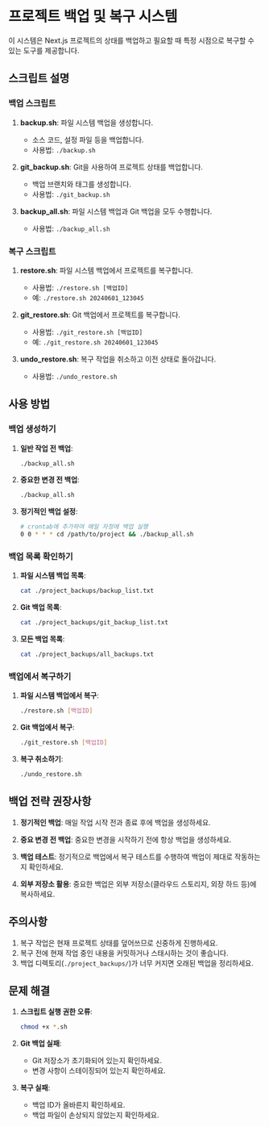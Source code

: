 # 프로젝트 백업 및 복구 시스템

이 시스템은 Next.js 프로젝트의 상태를 백업하고 필요할 때 특정 시점으로 복구할 수 있는 도구를 제공합니다.

## 스크립트 설명

### 백업 스크립트

1. **backup.sh**: 파일 시스템 백업을 생성합니다.
   - 소스 코드, 설정 파일 등을 백업합니다.
   - 사용법: `./backup.sh`

2. **git_backup.sh**: Git을 사용하여 프로젝트 상태를 백업합니다.
   - 백업 브랜치와 태그를 생성합니다.
   - 사용법: `./git_backup.sh`

3. **backup_all.sh**: 파일 시스템 백업과 Git 백업을 모두 수행합니다.
   - 사용법: `./backup_all.sh`

### 복구 스크립트

1. **restore.sh**: 파일 시스템 백업에서 프로젝트를 복구합니다.
   - 사용법: `./restore.sh [백업ID]`
   - 예: `./restore.sh 20240601_123045`

2. **git_restore.sh**: Git 백업에서 프로젝트를 복구합니다.
   - 사용법: `./git_restore.sh [백업ID]`
   - 예: `./git_restore.sh 20240601_123045`

3. **undo_restore.sh**: 복구 작업을 취소하고 이전 상태로 돌아갑니다.
   - 사용법: `./undo_restore.sh`

## 사용 방법

### 백업 생성하기

1. **일반 작업 전 백업**:
   ```bash
   ./backup_all.sh
   ```

2. **중요한 변경 전 백업**:
   ```bash
   ./backup_all.sh
   ```

3. **정기적인 백업 설정**:
   ```bash
   # crontab에 추가하여 매일 자정에 백업 실행
   0 0 * * * cd /path/to/project && ./backup_all.sh
   ```

### 백업 목록 확인하기

1. **파일 시스템 백업 목록**:
   ```bash
   cat ./project_backups/backup_list.txt
   ```

2. **Git 백업 목록**:
   ```bash
   cat ./project_backups/git_backup_list.txt
   ```

3. **모든 백업 목록**:
   ```bash
   cat ./project_backups/all_backups.txt
   ```

### 백업에서 복구하기

1. **파일 시스템 백업에서 복구**:
   ```bash
   ./restore.sh [백업ID]
   ```

2. **Git 백업에서 복구**:
   ```bash
   ./git_restore.sh [백업ID]
   ```

3. **복구 취소하기**:
   ```bash
   ./undo_restore.sh
   ```

## 백업 전략 권장사항

1. **정기적인 백업**: 매일 작업 시작 전과 종료 후에 백업을 생성하세요.

2. **중요 변경 전 백업**: 중요한 변경을 시작하기 전에 항상 백업을 생성하세요.

3. **백업 테스트**: 정기적으로 백업에서 복구 테스트를 수행하여 백업이 제대로 작동하는지 확인하세요.

4. **외부 저장소 활용**: 중요한 백업은 외부 저장소(클라우드 스토리지, 외장 하드 등)에 복사하세요.

## 주의사항

1. 복구 작업은 현재 프로젝트 상태를 덮어쓰므로 신중하게 진행하세요.
2. 복구 전에 현재 작업 중인 내용을 커밋하거나 스태시하는 것이 좋습니다.
3. 백업 디렉토리(`./project_backups/`)가 너무 커지면 오래된 백업을 정리하세요.

## 문제 해결

1. **스크립트 실행 권한 오류**:
   ```bash
   chmod +x *.sh
   ```

2. **Git 백업 실패**:
   - Git 저장소가 초기화되어 있는지 확인하세요.
   - 변경 사항이 스테이징되어 있는지 확인하세요.

3. **복구 실패**:
   - 백업 ID가 올바른지 확인하세요.
   - 백업 파일이 손상되지 않았는지 확인하세요. 